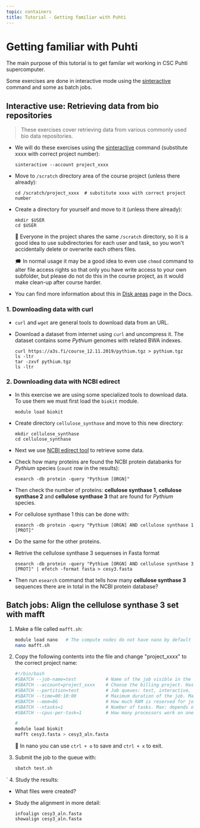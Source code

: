 ```yaml
---
topic: containers
title: Tutorial - Getting familiar with Puhti
---
```

# Getting familiar with Puhti

The main purpose of this tutorial is to get familar wit working in CSC
Puhti supercomputer. 

Some exercises are done in interactive mode using the [sinteractive](https://docs.csc.fi/computing/running/interactive-usage/) 
command and some as batch jobs.

## Interactive use: Retrieving data from bio repositories

> These exercises cover retrieving data from various commonly used bio data repositories.

- We will do these exercises using the [sinteractive](https://docs.csc.fi/computing/running/interactive-usage/) command (substitute xxxx with correct project number):

  ```text
  sinteractive --account project_xxxx
  ```

- Move to `/scratch` directory area of the course project (unless there already):

  ```text
  cd /scratch/project_xxxx  # substitute xxxx with correct project number
  ```
- Create a directory for yourself and move to it (unless there already):

  ```text
  mkdir $USER
  cd $USER
  ```

  💭 Everyone in the project shares the same `/scratch` directory, so
  it is a good idea to use subdirectories for each user and task, so 
  you won't accidentally delete or overwrite each others files.

  🗯 In normal usage it may be a good idea to even use `chmod` command 
  to alter file access rights so that only you have write access to
  your own subfolder, but please do not do this in the course project, 
  as it would make clean-up after course harder.

- You can find more information about this in [Disk areas](https://docs.csc.fi/computing/disk/)
page in the Docs.

### 1. Downloading data with curl

- `curl` and `wget` are general tools to download data from an URL.

- Download a dataset from internet using `curl` and uncompress it. The dataset contains some *Pythium* genomes with  related BWA indexes.
    ```text
    curl https://a3s.fi/course_12.11.2019/pythium.tgz > pythium.tgz
    ls -ltr
    tar -zxvf pythium.tgz  
    ls -ltr
    ```

### 2. Downloading data with NCBI edirect

- In this exercise we are using some specialized tools to download
data. To use them we must first load the `biokit` module. 

    ```text
    module load biokit
    ```
- Create directory `cellulose_synthase` and move to this new directory:

   ```text
   mkdir cellulose_synthase
   cd cellulose_synthase
   ```

- Next we use [NCBI edirect tool](https://docs.csc.fi/apps/edirect/) to retrieve some data.

- Check how many proteins are found the NCBI protein databanks for *Pythium* species (`count` row in the results):

    ```text
    esearch -db protein -query "Pythium [ORGN]" 
    ```

- Then check the number of proteins: **cellulose synthase 1**, **cellulose synthase 2** and **cellulose synthase 3** that are found for *Pythium* species.

- For cellulose synthase 1 this can be done with:

    ```text
    esearch -db protein -query "Pythium [ORGN] AND cellulose synthase 1 [PROT]"
    ```

- Do the same for the other proteins.

- Retrive the cellulose synthase 3 sequenses in Fasta format

    ```text
    esearch -db protein -query "Pythium [ORGN] AND cellulose synthase 3 [PROT]" | efetch -format fasta > cesy3.fasta
    ```

- Then run `esearch` command that tells how many **cellulose synthase 3** sequences there are in total in the NCBI protein database?


## Batch jobs: Align the cellulose synthase 3 set with mafft

1. Make a file called `mafft.sh`:
    ```bash
    module load nano   # The compute nodes do not have nano by default
    nano mafft.sh
    ```
2. Copy the following contents into the file and change "project_xxxx" to the correct project name:
    ```bash
    #!/bin/bash
    #SBATCH --job-name=test           # Name of the job visible in the queue.
    #SBATCH --account=project_xxxx    # Choose the billing project. Has to be defined!
    #SBATCH --partition=test          # Job queues: test, interactive, small, large, longrun, hugemem, hugemem_longrun
    #SBATCH --time=00:10:00           # Maximum duration of the job. Max: depends of the partition. 
    #SBATCH --mem=8G                  # How much RAM is reserved for job per node.
    #SBATCH --ntasks=1                # Number of tasks. Max: depends on partition.
    #SBATCH --cpus-per-task=1         # How many processors work on one task. Max: Number of CPUs per node.

    # 
    module load biokit
    mafft cesy3.fasta > cesy3_aln.fasta
   
    ```

    💬 In nano you can use `ctrl + o` to save and `ctrl + x` to exit.

3. Submit the job to the queue with:

    ```bash
   sbatch test.sh
    ```
`
4. Study the results:

- What files were created?

- Study the alignment in more detail:
    ```text
    infoalign cesy3_aln.fasta
    showalign cesy3_aln.fasta
    ```
